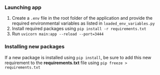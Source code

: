 ### Launching app
1. Create a `.env` file in the root folder of the application and provide the required environmental variables as listed in `loaded_env_variables.py`
2. Install required packages using `pip install -r requirements.txt`
3. Run `uvicorn main:app --reload --port=3444`

### Installing new packages
If a new package is installed using `pip install`, be sure to add this new requirement to the **requirements.txt** file using `pip freeze > requirements.txt`